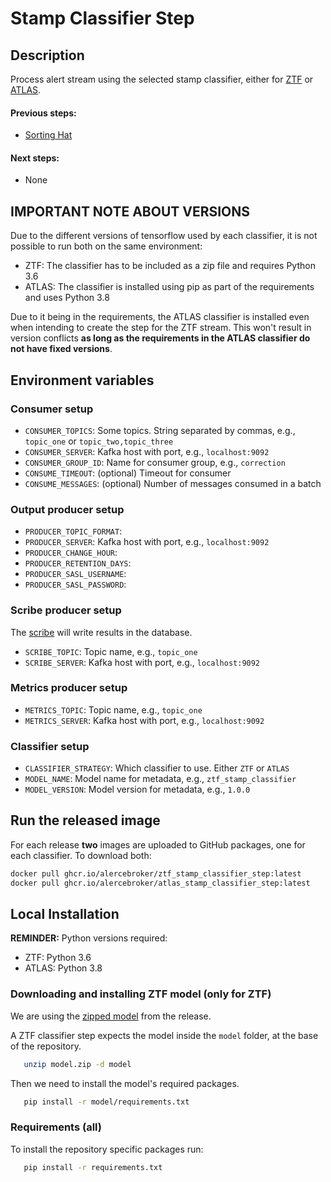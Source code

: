 # Stamp Classifier Step

## Description

Process alert stream using the selected stamp classifier, either for 
[ZTF](https://github.com/alercebroker/stamp_classifier) or 
[ATLAS](https://github.com/alercebroker/atlas_stamp_classifier).

#### Previous steps:
- [Sorting Hat](https://github.com/alercebroker/sorting_hat_step)

#### Next steps:
- None

## IMPORTANT NOTE ABOUT VERSIONS

Due to the different versions of tensorflow used by each classifier, it is not possible to run both on
the same environment:

- ZTF: The classifier has to be included as a zip file and requires Python 3.6
- ATLAS: The classifier is installed using pip as part of the requirements and uses Python 3.8

Due to it being in the requirements, the ATLAS classifier is installed even when intending to create
the step for the ZTF stream. This won't result in version conflicts **as long as the requirements in
the ATLAS classifier do not have fixed versions**.

## Environment variables

### Consumer setup

- `CONSUMER_TOPICS`: Some topics. String separated by commas, e.g., `topic_one` or `topic_two,topic_three`
- `CONSUMER_SERVER`: Kafka host with port, e.g., `localhost:9092`
- `CONSUMER_GROUP_ID`: Name for consumer group, e.g., `correction`
- `CONSUME_TIMEOUT`: (optional) Timeout for consumer
- `CONSUME_MESSAGES`: (optional) Number of messages consumed in a batch

### Output producer setup

- `PRODUCER_TOPIC_FORMAT`: 
- `PRODUCER_SERVER`: Kafka host with port, e.g., `localhost:9092`
- `PRODUCER_CHANGE_HOUR`: 
- `PRODUCER_RETENTION_DAYS`:
- `PRODUCER_SASL_USERNAME`:
- `PRODUCER_SASL_PASSWORD`:

### Scribe producer setup

The [scribe](https://github.com/alercebroker/alerce-scribe) will write results in the database. 

- `SCRIBE_TOPIC`: Topic name, e.g., `topic_one`
- `SCRIBE_SERVER`: Kafka host with port, e.g., `localhost:9092`

### Metrics producer setup

- `METRICS_TOPIC`: Topic name, e.g., `topic_one`
- `METRICS_SERVER`: Kafka host with port, e.g., `localhost:9092`

### Classifier setup

- `CLASSIFIER_STRATEGY`: Which classifier to use. Either `ZTF` or `ATLAS`
- `MODEL_NAME`: Model name for metadata, e.g., `ztf_stamp_classifier`
- `MODEL_VERSION`: Model version for metadata, e.g., `1.0.0`


## Run the released image

For each release **two** images are uploaded to GitHub packages, one for each classifier. To download both:

```bash
docker pull ghcr.io/alercebroker/ztf_stamp_classifier_step:latest
docker pull ghcr.io/alercebroker/atlas_stamp_classifier_step:latest
```
## Local Installation

**REMINDER:** Python versions required:

- ZTF: Python 3.6
- ATLAS: Python 3.8

### Downloading and installing ZTF model (only for ZTF)

We are using the [zipped model](https://github.com/alercebroker/stamp_classifier/releases/download/1.0.0/model.zip) 
from the release.

A ZTF classifier step expects the model inside the `model` folder, at the base of the repository.
```bash
   unzip model.zip -d model
```

Then we need to install the model's required packages.
```bash
   pip install -r model/requirements.txt
```

### Requirements (all)

To install the repository specific packages run:
```bash
   pip install -r requirements.txt
```
